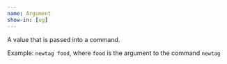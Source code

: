 ```yaml
---
name: Argument
show-in: [ug]
---
```


A value that is passed into a command.

Example:
`newtag food`, where `food` is the argument to the command `newtag`
